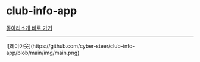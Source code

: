 # club-info-app
[동아리소개 바로 가기](https://cyber-steer.github.io/club-info-app/) <br>
<hr>
![레이아웃](https://github.com/cyber-steer/club-info-app/blob/main/img/main.png)